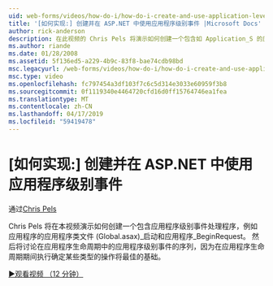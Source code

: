 ```yaml
---
uid: web-forms/videos/how-do-i/how-do-i-create-and-use-application-level-events-in-aspnet
title: '[如何实现:] 创建并在 ASP.NET 中使用应用程序级别事件 |Microsoft Docs'
author: rick-anderson
description: 在此视频的 Chris Pels 将演示如何创建一个包含如 Application_S 的应用程序级别事件处理程序的应用程序类文件 (Global.asax)...
ms.author: riande
ms.date: 01/28/2008
ms.assetid: 5f136ed5-a229-4b9c-83f8-bae74cdb98bd
msc.legacyurl: /web-forms/videos/how-do-i/how-do-i-create-and-use-application-level-events-in-aspnet
msc.type: video
ms.openlocfilehash: fc797454a3df103f7c6c5d314e3033e60959f3b8
ms.sourcegitcommit: 0f1119340e4464720cfd16d0ff15764746ea1fea
ms.translationtype: MT
ms.contentlocale: zh-CN
ms.lasthandoff: 04/17/2019
ms.locfileid: "59419478"
---
```

# <a name="how-do-i--create-and-use-application-level-events-in-aspnet"></a>[如何实现:] 创建并在 ASP.NET 中使用应用程序级别事件

通过[Chris Pels](https://twitter.com/chrispels)

Chris Pels 将在本视频演示如何创建一个包含应用程序级别事件处理程序，例如应用程序的应用程序类文件 (Global.asax)\_启动和应用程序\_BeginRequest。 然后将讨论在应用程序生命周期中的应用程序级别事件的序列，因为在应用程序生命周期期间执行确定某些类型的操作将最佳的基础。

[&#9654;观看视频 （12 分钟）](https://channel9.msdn.com/Blogs/ASP-NET-Site-Videos/how-do-i-create-and-use-application-level-events-in-aspnet)
